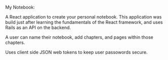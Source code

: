 My Notebook:

A React application to create your personal notebook.
This application was build just after learning the fundamentals of the React framework, and uses Rails as an API on the backend.

A user can name their notebook, add chapters, and pages within those chapters.

Uses client side JSON web tokens to keep user passowords secure.

